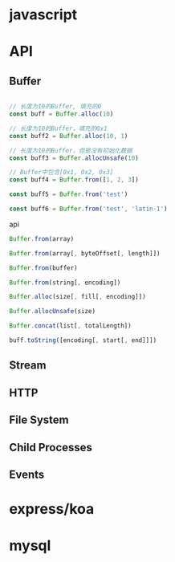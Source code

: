 # javascript

# API
## Buffer

```js

// 长度为10的Buffer, 填充的0
const buff = Buffer.alloc(10)

// 长度为10的Buffer，填充的0x1
const buff2 = Buffer.alloc(10, 1)

// 长度为10的Buffer，但是没有初始化数据
const buff3 = Buffer.allocUnsafe(10)

// Buffer中包含[0x1, 0x2, 0x3]
const buff4 = Buffer.from([1, 2, 3])

const buff5 = Buffer.from('test')

const buff6 = Buffer.from('test', 'latin-1')
```

api
```js
Buffer.from(array)

Buffer.from(array[, byteOffset[, length]])

Buffer.from(buffer)

Buffer.from(string[, encoding])

Buffer.alloc(size[, fill[, encoding]])

Buffer.allocUnsafe(size)

Buffer.concat(list[, totalLength])

buff.toString([encoding[, start[, end]]])

```

## Stream

## HTTP

## File System

## Child Processes

## Events

# express/koa

# mysql
